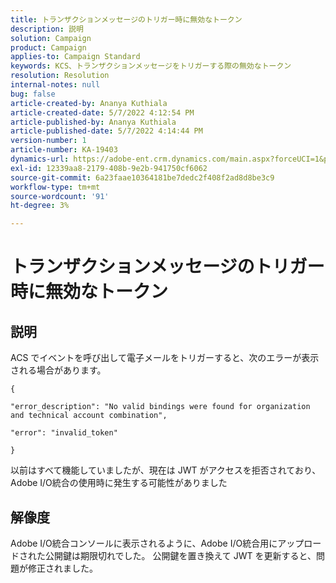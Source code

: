 ```yaml
---
title: トランザクションメッセージのトリガー時に無効なトークン
description: 説明
solution: Campaign
product: Campaign
applies-to: Campaign Standard
keywords: KCS、トランザクションメッセージをトリガーする際の無効なトークン
resolution: Resolution
internal-notes: null
bug: false
article-created-by: Ananya Kuthiala
article-created-date: 5/7/2022 4:12:54 PM
article-published-by: Ananya Kuthiala
article-published-date: 5/7/2022 4:14:44 PM
version-number: 1
article-number: KA-19403
dynamics-url: https://adobe-ent.crm.dynamics.com/main.aspx?forceUCI=1&pagetype=entityrecord&etn=knowledgearticle&id=c8669289-20ce-ec11-a7b5-0022480a8e40
exl-id: 12339aa8-2179-408b-9e2b-941750cf6062
source-git-commit: 6a23faae10364181be7dedc2f408f2ad8d8be3c9
workflow-type: tm+mt
source-wordcount: '91'
ht-degree: 3%

---
```


# トランザクションメッセージのトリガー時に無効なトークン

## 説明


ACS でイベントを呼び出して電子メールをトリガーすると、次のエラーが表示される場合があります。

```
{

"error_description": "No valid bindings were found for organization and technical account combination",

"error": "invalid_token"

}
```

以前はすべて機能していましたが、現在は JWT がアクセスを拒否されており、Adobe I/O統合の使用時に発生する可能性がありました


## 解像度


Adobe I/O統合コンソールに表示されるように、Adobe I/O統合用にアップロードされた公開鍵は期限切れでした。 公開鍵を置き換えて JWT を更新すると、問題が修正されました。
